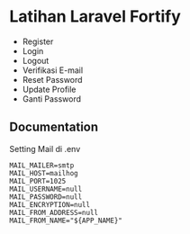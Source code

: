 
# Latihan Laravel Fortify

- Register
- Login
- Logout
- Verifikasi E-mail
- Reset Password
- Update Profile
- Ganti Password
## Documentation

Setting Mail di .env

```
MAIL_MAILER=smtp
MAIL_HOST=mailhog
MAIL_PORT=1025
MAIL_USERNAME=null
MAIL_PASSWORD=null
MAIL_ENCRYPTION=null
MAIL_FROM_ADDRESS=null
MAIL_FROM_NAME="${APP_NAME}"
```



